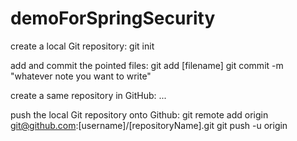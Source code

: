 # demoForSpringSecurity


  create a local Git repository:
git init

  add and commit the pointed files:
git add [filename]
git commit -m "whatever note you want to write"

  create a same repository in GitHub:
...

  push the local Git repository onto Github:
git remote add origin git@github.com:[username]/[repositoryName].git
git push -u origin

